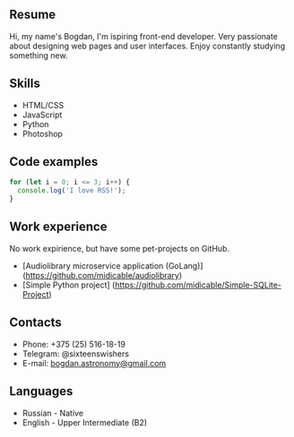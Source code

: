 ## Resume
Hi, my name's Bogdan, I'm ispiring front-end developer. Very passionate about designing web pages and user interfaces. Enjoy constantly studying something new.

## Skills
- HTML/CSS
- JavaScript
- Python
- Photoshop

## Code examples
``` JavaScript
for (let i = 0; i <= 3; i++) {
  console.log('I love RSS!');
}
``` 

## Work experience
No work expirience, but have some pet-projects on GitHub.
- [Audiolibrary microservice application (GoLang)] (https://github.com/midicable/audiolibrary)
- [Simple Python project] (https://github.com/midicable/Simple-SQLite-Project)

## Contacts
- Phone: +375 (25) 516-18-19
- Telegram: @sixteenswishers
- E-mail: bogdan.astronomy@gmail.com

## Languages
- Russian - Native
- English - Upper Intermediate (B2)